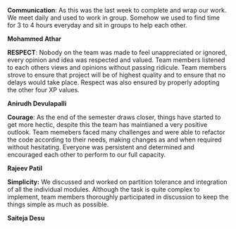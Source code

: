 

**Communication**: As this was the last week to complete and wrap our work. We meet daily and used to work in group. Somehow we used to find time for 3 to 4 hours everyday and sit in groups to help each other.

**Mohammed Athar**

**RESPECT**: Nobody on the team was made to feel unappreciated or ignored, every opinion and idea was respected and valued. Team members listened to each others views and opinions without passing ridicule. Team members strove to ensure that project will be of highest quality and to ensure that no delays would take place. Respect was also ensured by properly adopting the other four XP values.

**Anirudh Devulapalli**

**Courage**: As the end of the semester draws closer, things have started to get more hectic, despite this the team has maintianed a very positive outlook. Team memebers faced many challenges and were able to refactor the code according to their needs, making changes as and when required without hesitating. Everyone was persistent and determined and encouraged each other to perform to our full capacity.

**Rajeev Patil**

**Simplicity:** We discussed and worked on partition tolerance and integration of all the individual modules. Although the task is quite complex to implement, team members thoroughly participated in discussion to keep the things simple as much as possible.

**Saiteja Desu**
